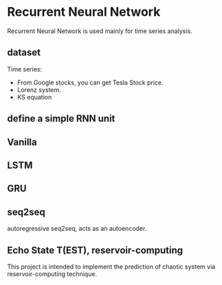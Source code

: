 # Recurrent Neural Network
Recurrent Neural Network is used mainly for time series analysis.
## dataset
Time series:
+ From Google stocks, you can get Tesla Stock price.
+ Lorenz system.
+ KS equation
## define a simple RNN unit
## Vanilla
## LSTM
## GRU
## seq2seq
autoregressive seq2seq, acts as an autoencoder.
## Echo State T(EST), reservoir-computing
This project is intended to implement the prediction of chaotic system via reservoir-computing technique.
